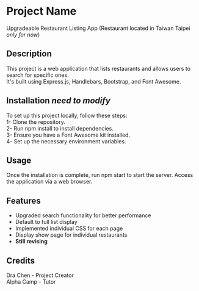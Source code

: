 # Project Name
Upgradeable Restaurant Listing App (Restaurant located in Taiwan Taipei _only for now_)  

## Description
This project is a web application that lists restaurants and allows users to search for specific ones.  
It's built using Express.js, Handlebars, Bootstrap, and Font Awesome.  

## Installation _need to modify_
To set up this project locally, follow these steps:  
1- Clone the repository.  
2- Run npm install to install dependencies.  
3- Ensure you have a Font Awesome kit installed.  
4- Set up the necessary environment variables.  

## Usage
Once the installation is complete, run npm start to start the server. Access the application via a web browser.  

## Features
- Upgraded search functionality for better performance  
- Default to full list display  
- Implemented individual CSS for each page  
- Display show page for individual restaurants  
- **Still revising**  

## Credits
Dra Chen - Project Creator  
Alpha Camp - Tutor  
